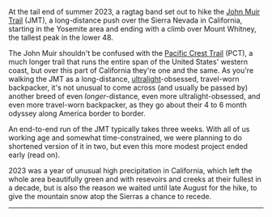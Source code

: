 At the tail end of summer 2023, a ragtag band set out to hike the [John Muir Trail](https://en.wikipedia.org/wiki/John_Muir_Trail) (JMT), a long-distance push over the Sierra Nevada in California, starting in the Yosemite area and ending with a climb over Mount Whitney, the tallest peak in the lower 48.

The John Muir shouldn't be confused with the [Pacific Crest Trail](https://en.wikipedia.org/wiki/Pacific_Crest_Trail) (PCT), a much longer trail that runs the entire span of the United States' western coast, but over this part of California they're one and the same. As you're walking the JMT as a long-distance, [ultralight](https://www.reddit.com/r/Ultralight/)-obsessed, travel-worn backpacker, it's not unusual to come across (and usually be passed by) another breed of even _longer_-distance, even more ultralight-obsessed, and even more travel-worn backpacker, as they go about their 4 to 6 month odyssey along America border to border.

An end-to-end run of the JMT typically takes three weeks. With all of us working age and somewhat time-constrained, we were planning to do shortened version of it in two, but even this more modest project ended early (read on).

2023 was a year of unusual high precipitation in California, which left the whole area beautifully green and with resevoirs and creeks at their fullest in a decade, but is also the reason we waited until late August for the hike, to give the mountain snow atop the Sierras a chance to recede.

<hr>